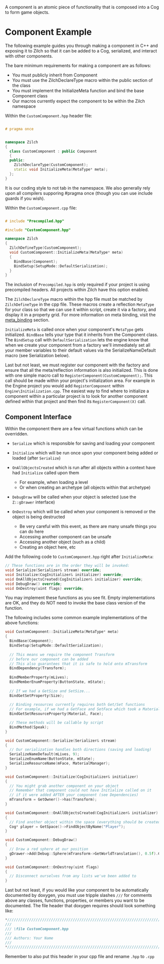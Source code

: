 A component is an atomic piece of functionality that is composed into a Cog to form game objects.

# Component Example

The following example guides you through making a component in C++ and exposing it to Zilch so that it can be added to a Cog, serialized, and interact with other components.

The bare minimum requirements for making a component are as follows:
- You must publicly inherit from Component
- You must use the ZilchDeclareType macro within the public section of the class
- You must implement the InitializeMeta function and bind the base Component class
- Our macros currently expect the component to be within the Zilch namespace

Within the `CustomComponent.hpp` header file:

```C++

# pragma once


namespace Zilch
{
  class CustomComponent : public Component
  {
  public:
    ZilchDeclareType(CustomComponent);
    static void InitializeMeta(MetaType* meta);
  };
}
```
It is our coding style to not tab in the namespace. We also generally rely upon all compilers supporing #pragma once (though you can use include guards if you wish).

Within the `CustomComponent.cpp` file:

```C++

# include "Precompiled.hpp"

#include "CustomComponent.hpp"

namespace Zilch
{
  ZilchDefineType(CustomComponent);
  void CustomComponent::InitializeMeta(MetaType* meta)
  {
    BindBase(Component);
    BindSetup(SetupMode::DefaultSerialization);
  }
}
```

The inclusion of `Precompiled.hpp` is only required if your project is using precompiled headers. All projects within Zilch have this option enabled.

The `ZilchDeclareType` macro within the hpp file must be matched by `ZilchDefineType` in the cpp file. These macros create a reflection `MetaType` for your class so that we can use it within script, create it via a factory, and display it in a property grid. For more information on meta binding, visit the [meta_binding](https://github.com/ZilchEngine/ZilchDocs/blob/master/zilch_source_documentation/meta_binding.md) section.

`InitializeMeta` is called once when your component's `MetaType` gets initialized. `BindBase` tells your type that it inherits from the Component class. The `BindSetup` call with `DefaultSerialization` lets the engine know that when we create your component from a factory we'll immediately set all your member variables to their default values via the SerializeNameDefault macro (see Serialization below).

Last but not least, we must register our component with the factory and ensure that all the meta/reflection information is also initialized. This is done with one simple macro call to `RegisterComponent(CustomComponent);`. This call should be made within your project's initialization area. For example in the Engine project you would add `RegisterComponent` within `Engine\Initialization.cpp`. The easiest way to find where to initialize a component within a particular project is to look for another component defined within that project and then find its `RegisterComponent(X)` call.

Component Interface
-------------------
Within the component there are a few virtual functions which can be overridden.

- `Serialize` which is responsible for saving and loading your component
- `Initialize` which will be run once upon your component being added or loaded (after `Serialize`)
- `OnAllObjectsCreated` which is run after all objects within a context have had `Initialize` called upon them

  - For example, when loading a level
  - Or when creating an archetype (all objects within that archetype)

- `DebugDraw` will be called when your object is selected (use the `Z::gDrawer` interface)
- `OnDestroy` which will be called when your component is removed or the object is being destructed

  - Be very careful with this event, as there are many unsafe things you can do here
  - Accessing another component can be unsafe
  - Accessing another object (such as a child)
  - Creating an object here, etc

Add the following code to `CustomComponent.hpp` right after `InitializeMeta`:

```C++
// These functions are in the order they will be invoked:
void Serialize(Serializer& stream) override;
void Initialize(CogInitializer& initializer) override;
void OnAllObjectsCreated(CogInitializer& initializer) override;
void DebugDraw() override;
void OnDestroy(uint flags) override;
```

You may implement these functions as you see fit. Empty implementations are OK, and they do NOT need to invoke the base class version of the function.

The following includes some common example implementations of the above functions:

```C++
void CustomComponent::InitializeMeta(MetaType* meta)
{
  BindBase(Component);
  BindSetup(SetupMode::DefaultSerialization);
  
  // This means we require the component Transform
  // before our component can be added
  // This also guarantees that it is safe to hold onto mTransform
  BindDependency(Transform);
  
  BindMemberProperty(mLives);
  BindMemberEnumProperty(ButtonState, mState);
  
  // If we had a GetSize and SetSize...
  BindGetSetProperty(Size);
  
  // Binding resources currently requires both Get/Set functions
  // For example, if we had a GetFace and SetFace which took a Material...
  BindGetSetResourceProperty(Material, Face);

  // These methods will be callable by script
  BindMethod(Speak);
}
```
```C++
void CustomComponent::Serialize(Serializer& stream)
{
  // Our serialization handles both directions (saving and loading)
  SerializeNameDefault(mLives, 9);
  SerializeEnumName(ButtonState, mState);
  SerializeResourceName(mFace, MaterialManager);
}
```
```C++
void CustomComponent::Initialize(CogInitializer& initializer)
{
  // You might grab another component on your object
  // Remember that component could not have Initialize called on it
  // if it were added AFTER your component (see Dependencies)
  mTransform = GetOwner()->has(Transform);
}
```
```C++
void CustomComponent::OnAllObjectsCreated(CogInitializer& initializer)
{
  // Find another object within the space (everything should be created by here)
  Cog* player = GetSpace()->FindObjectByName("Player");
}
```
```C++
void CustomComponent::DebugDraw()
{
  // Draw a red sphere at our position
  gDrawer->Add(Debug::Sphere(mTransform->GetWorldTranslation(), 0.5f).Color(Color::Red));
}
```
```C++
void CustomComponent::OnDestroy(uint flags)
{
  // Disconnect ourselves from any lists we've been added to
}
```
Last but not least, if you would like your component to be automatically documented by doxygen, you must use tripple slashes `///` for comments above any classes, functions, properties, or members you want to be documented. The file header that doxygen requires should look something like:

```C++
*///////////////////////////////////////////////////////////////////////////*
///
/// \file CustomComponent.hpp
/// 
/// Authors: Your Name
///
*///////////////////////////////////////////////////////////////////////////*
```

Remember to also put this header in your cpp file and rename `.hpp` to `.cpp`
 

 